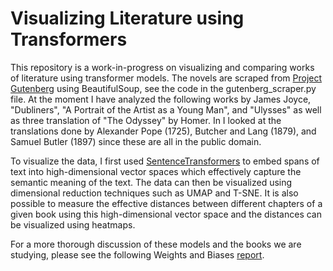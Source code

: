 # Visualizing Literature using Transformers

This repository is a work-in-progress on visualizing and comparing works of literature using transformer models.
The novels are scraped from <a href="https://www.gutenberg.org/">Project Gutenberg<a> using BeautifulSoup, see the code in the gutenberg_scraper.py file. 
At the moment I have analyzed the following works by James Joyce, "Dubliners", "A Portrait of the Artist as a Young Man", and "Ulysses" as well as three translation of "The Odyssey" by Homer. In I looked at the translations done by Alexander Pope (1725), Butcher and Lang (1879), and Samuel Butler (1897) since these are all in the public domain.
  
To visualize the data, I first used <a href="https://www.sbert.net/">SentenceTransformers</a> to embed spans of text into high-dimensional vector spaces which effectively capture the semantic meaning of the text. The data can then be visualized using dimensional reduction techniques such as UMAP and T-SNE. It is also possible to measure the effective distances between different chapters of a given book using this high-dimensional vector space and the distances can be visualized using heatmaps.
  
For a more thorough discussion of these models and the books we are studying, please see the following Weights and Biases <a href="https://wandb.ai/dmeltzer/gutenberg/reports/Visualizing-Literature-using-Transformers--Vmlldzo0MTIyODEx?accessToken=1ekch7p12170nvwbtqzvy2g3shpyyboajfbalciun3ly913cdv033je1rvkoa5bj">report</a>.
